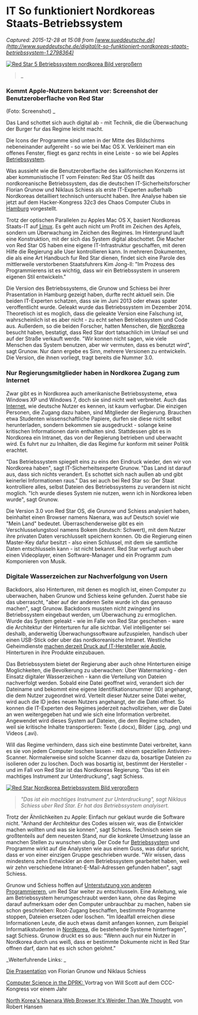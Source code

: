 # IT So funktioniert Nordkoreas Staats-Betriebssystem

_Captured: 2015-12-28 at 15:08 from [www.sueddeutsche.de](http://www.sueddeutsche.de/digital/it-so-funktioniert-nordkoreas-staats-betriebssystem-1.2798364)_

[ ![Red Star 5 Betriebssystem nordkorea](http://polpix.sueddeutsche.com/polopoly_fs/1.2798453.1451304515!/httpImage/image.jpg_gen/derivatives/640x360/image.jpg) Bild vergroßern ](http://polpix.sueddeutsche.com/polopoly_fs/1.2798453.1451304515!/httpImage/image.jpg_gen/derivatives/860x860/image.jpg)

> _ 

###  Kommt Apple-Nutzern bekannt vor: Screenshot der Benutzeroberflache von Red Star 

(Foto: Screenshot) _

Das Land schottet sich auch digital ab - mit Technik, die die Überwachung der Burger fur das Regime leicht macht.

Die Icons der Programme sind unten in der Mitte des Bildschirms nebeneinander aufgereiht - so wie bei Mac OS X. Verkleinert man ein offenes Fenster, fliegt es ganz rechts in eine Leiste - so wie bei Apples [Betriebssystem](http://www.sueddeutsche.de/thema/Betriebssystem).

Was aussieht wie die Benutzeroberflache des kalifornischen Konzerns ist aber kommunistische IT vom Feinsten: Red Star OS heißt das nordkoreanische Betriebssystem, das die deutschen IT-Sicherheitsforscher Florian Grunow und Niklaus Schiess als erste IT-Experten außerhalb Nordkoreas detailliert technisch untersucht haben. Ihre Analyse haben sie jetzt auf dem Hacker-Kongress 32c3 des Chaos Computer Clubs in [Hamburg](http://www.sueddeutsche.de/thema/Hamburg) vorgestellt.

Trotz der optischen Parallelen zu Apples Mac OS X, basiert Nordkoreas Staats-IT auf [Linux](http://www.sueddeutsche.de/thema/Linux). Es geht auch nicht um Profit im Zeichen des Apfels, sondern um Überwachung im Zeichen des Regimes. Im Hintergrund lauft eine Konstruktion, mit der sich das System digital abschottet. Die Macher von Red Star OS haben eine eigene IT-Infrastruktur geschaffen, mit deren Hilfe die Regierung alle User kontrollieren kann. In mehreren Dokumenten, die als eine Art Handbuch fur Red Star dienen, findet sich eine Parole des mittlerweile verstorbenen Staatsfuhrers Kim Jong-Il: "Im Prozess des Programmierens ist es wichtig, dass wir ein Betriebssystem in unserem eigenen Stil entwickeln."

Die Version des Betriebssystems, die Grunow und Schiess bei ihrer Prasentation in Hamburg gezeigt haben, durfte recht aktuell sein. Die beiden IT-Experten schatzen, dass sie im Juni 2013 oder etwas spater veroffentlicht wurde. Geleakt wurde das Betriebssystem im Dezember 2014. Theoretisch ist es moglich, dass die geleakte Version eine Falschung ist, wahrscheinlich ist es aber nicht - zu echt sehen Betriebssystem und Code aus. Außerdem, so die beiden Forscher, hatten Menschen, die [Nordkorea](http://www.sueddeutsche.de/thema/Nordkorea) besucht haben, bestatigt, dass Red Star dort tatsachlich im Umlauf sei und auf der Straße verkauft werde. "Wir konnen nicht sagen, wie viele Menschen das System benutzen, aber wir vermuten, dass es benutzt wird", sagt Grunow. Nur dann ergebe es Sinn, mehrere Versionen zu entwickeln. Die Version, die ihnen vorliegt, tragt bereits die Nummer 3.0.

### Nur Regierungsmitglieder haben in Nordkorea Zugang zum Internet

Zwar gibt es in Nordkorea auch amerikanische Betriebssysteme, etwa Windows XP und Windows 7, doch sie sind nicht weit verbreitet. Auch das [Internet](http://www.sueddeutsche.de/thema/Internet), wie deutsche Nutzer es kennen, ist kaum verfugbar. Die einzigen Personen, die Zugang dazu haben, sind Mitglieder der Regierung. Brauchen etwa Studenten wissenschaftliche Papiere, durfen sie diese nicht selbst herunterladen, sondern bekommen sie ausgedruckt - solange keine kritischen Informationen darin enthalten sind. Stattdessen gibt es in Nordkorea ein Intranet, das von der Regierung betrieben und uberwacht wird. Es fuhrt nur zu Inhalten, die das Regime fur konform mit seiner Politik erachtet.

"Das Betriebssystem spiegelt eins zu eins den Eindruck wieder, den wir von Nordkorea haben", sagt IT-Sicherheitsexperte Grunow. "Das Land ist darauf aus, dass sich nichts verandert. Es schottet sich nach außen ab und gibt keinerlei Informationen raus." Das sei auch bei Red Star so: Der Staat kontrolliere alles, selbst Dateien des Betriebssystems zu verandern ist nicht moglich. "Ich wurde dieses System nie nutzen, wenn ich in Nordkorea leben wurde", sagt Grunow.

Die Version 3.0 von Red Star OS, die Grunow und Schiess analysiert haben, beinhaltet einen Browser namens Naenara, was auf Deutsch soviel wie "Mein Land" bedeutet. Überraschenderweise gibt es ein Verschlusselungstool namens Bokem (deutsch: Schwert), mit dem Nutzer ihre privaten Daten verschlusselt speichern konnen. Ob die Regierung einen Master-Key dafur besitzt - also einen Schlussel, mit dem sie samtliche Daten entschlusseln kann - ist nicht bekannt. Red Star verfugt auch uber einen Videoplayer, einen Software-Manager und ein Programm zum Komponieren von Musik.

### Digitale Wasserzeichen zur Nachverfolgung von Usern

Backdoors, also Hinterturen, mit denen es moglich ist, einen Computer zu uberwachen, haben Grunow und Schiess keine gefunden. Zuerst habe sie das uberrascht, "aber auf der anderen Seite wurde ich das genauso machen", sagt Grunow. Backdoors mussten nicht zwingend ins Betriebssystem eingebaut werden, um Überwachung zu ermoglichen. Wurde das System geleakt - wie im Falle von Red Star geschehen - ware die Architektur der Hinterturen fur alle sichtbar. Viel intelligenter sei deshalb, anderweitig Überwachungssoftware aufzuspielen, handisch uber einen USB-Stick oder uber das nordkoreanische Intranet. Westliche Geheimdienste [machen derzeit Druck auf IT-Hersteller wie Apple](http://www.sueddeutsche.de/digital/ueberwachung-apple-wehrt-sich-gegen-schnuefflergesetz-1.2793523), Hinterturen in ihre Produkte einzubauen.

Das Betriebssystem bietet der Regierung aber auch ohne Hinterturen einige Moglichkeiten, die Bevolkerung zu uberwachen: Über Watermarking - den Einsatz digitaler Wasserzeichen - kann die Verteilung von Dateien nachverfolgt werden. Sobald eine Datei geoffnet wird, verandert sich der Dateiname und bekommt eine eigene Identifikationsnummer (ID) angehangt, die dem Nutzer zugeordnet wird. Verteilt dieser Nutzer seine Datei weiter, wird auch die ID jedes neuen Nutzers angehangt, der die Datei offnet. So konnen die IT-Experten des Regimes jederzeit nachvollziehen, wer die Datei an wen weitergegeben hat und wie sich eine Information verbreitet. Angewendet wird dieses System auf Dateien, die dem Regime schaden, weil sie kritische Inhalte transportieren: Texte (.docx), Bilder (.jpg, .png) und Videos (.avi).

Will das Regime verhindern, dass sich eine bestimmte Datei verbreitet, kann es sie von jedem Computer loschen lassen - mit einem speziellen Antiviren-Scanner. Normalerweise sind solche Scanner dazu da, bosartige Dateien zu isolieren oder zu loschen. Doch was bosartig ist, bestimmt der Hersteller - und im Fall von Red Star ist das Nordkoreas Regierung. "Das ist ein machtiges Instrument zur Unterdruckung", sagt Schiess.

[ ![Red Star Nordkorea Betriebssystem](http://polpix.sueddeutsche.com/bild/1.2798397.1451304602/640x360/it.jpg) Bild vergroßern ](http://polpix.sueddeutsche.com/bild/1.2798397.1451304602/860x860/it.jpg)

> _"Das ist ein machtiges Instrument zur Unterdruckung", sagt Niklaus Schiess uber Red Star. Er hat das Betriebssystem analyisert._

  


Trotz der Ähnlichkeiten zu Apple: Einfach nur geklaut wurde die Software nicht. "Anhand der Architektur des Codes wissen wir, was die Entwickler machen wollten und was sie konnen", sagt Schiess. Technisch seien sie großtenteils auf dem neuesten Stand, nur die konkrete Umsetzung lasse an manchen Stellen zu wunschen ubrig. Der Code fur [Betriebssystem](http://www.sueddeutsche.de/thema/Betriebssystem) und Programme wirkt auf die Analysten wie aus einem Guss, was dafur spricht, dass er von einer einzigen Gruppe geschrieben wurde. "Wir wissen, dass mindestens zehn Entwickler an dem Betriebssystem gearbeitet haben, weil wir zehn verschiedene Intranet-E-Mail-Adressen gefunden haben", sagt Schiess.

Grunow und Schiess hoffen auf [Unterstutzung von anderen Programmierern](https://github.com/takeshixx/redstar-tools), um Red Star weiter zu entschlusseln. Eine Anleitung, wie am Betriebssystem herumgeschraubt werden kann, ohne das Regime darauf aufmerksam oder den Computer unbrauchbar zu machen, haben sie schon geschrieben: Root-Zugang beschaffen, bestimmte Programme stoppen, Dateien ersetzen oder loschen. "Im Idealfall erreichen diese Informationen Leute, die auch etwas damit anfangen konnen, zum Beispiel Informatikstudenten in [Nordkorea](http://www.sueddeutsche.de/thema/Nordkorea), die bestehende Systeme hinterfragen", sagt Schiess. Grunow druckt es so aus: "Wenn auch nur ein Nutzer in Nordkorea durch uns weiß, dass er bestimmte Dokumente nicht in Red Star offnen darf, dann hat es sich schon gelohnt."

_Weiterfuhrende Links: _

[Die Prasentation](https://github.com/takeshixx/redstar-tools/raw/master/RedStar_OS_32c3.pdf) von Florian Grunow und Niklaus Schiess

[Computer Science in the DPRK: ](https://media.ccc.de/v/31c3_-_6253_-_en_-_saal_2_-_201412292115_-_computer_science_in_the_dprk_-_will_scott#video)Vortrag von Will Scott auf dem CCC-Kongress vor einem Jahr

[North Korea's Naenara Web Browser It's Weirder Than We Thought](https://blog.whitehatsec.com/north-koreas-naenara-web-browser-its-weirder-than-we-thought/), von Robert Hansen
